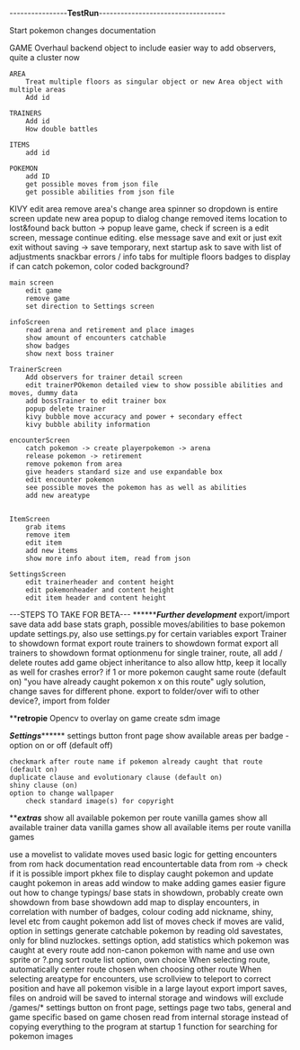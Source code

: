 ----------------**TestRun**-----------------------------------

Start pokemon changes documentation

GAME
    Overhaul backend object to include easier way to add observers, quite a cluster now

    AREA
        Treat multiple floors as singular object or new Area object with multiple areas
        Add id

    TRAINERS
        Add id
        How double battles

    ITEMS
        add id

    POKEMON
        add ID
        get possible moves from json file
        get possible abilities from json file

KIVY
    edit area
    remove area's
    change area spinner so dropdown is entire screen
    update new area popup to dialog
    change removed items location to lost&found
    back button -> popup leave game, check if screen is a edit screen, message continue editing. else message save and exit or just exit
    exit without saving -> save temporary, next startup ask to save with list of adjustments
    snackbar errors / info
    tabs for multiple floors
    badges to display if can catch pokemon, color coded background?

    main screen
        edit game
        remove game
        set direction to Settings screen

    infoScreen
        read arena and retirement and place images
        show amount of encounters catchable
        show badges
        show next boss trainer
    
    TrainerScreen
        Add observers for trainer detail screen
        edit trainerPOkemon detailed view to show possible abilities and moves, dummy data
        add bossTrainer to edit trainer box
        popup delete trainer
        kivy bubble move accuracy and power + secondary effect
        kivy bubble ability information
    
    encounterScreen
        catch pokemon -> create playerpokemon -> arena
        release pokemon -> retirement
        remove pokemon from area
        give headers standard size and use expandable box
        edit encounter pokemon
        see possible moves the pokemon has as well as abilities
        add new areatype
        
    
    ItemScreen
        grab items
        remove item
        edit item
        add new items
        show more info about item, read from json
    
    SettingsScreen
        edit trainerheader and content height
        edit pokemonheader and content height
        edit item header and content height


---STEPS TO TAKE FOR BETA---
*******************************Further development*************************
export/import save data
add base stats graph, possible moves/abilities to base pokemon
update settings.py, also use settings.py for certain variables
export Trainer to showdown format
export route trainers to showdown format
export all trainers to showdown format
    optionmenu for single trainer, route, all
add / delete routes
add game object inheritance to also allow http, keep it locally as well for crashes
error? if 1 or more pokemon caught same route (default on) "you have already caught pokemon x on this route"
ugly solution, change saves for different phone. export to folder/over wifi to other device?, import from folder


****************************retropie**************************
Opencv to overlay on game
create sdm image


*************************Settings*******************************
settings button front page
    show available areas per badge - option on or off (default off)
    
    checkmark after route name if pokemon already caught that route (default on)
    duplicate clause and evolutionary clause (default on)
    shiny clause (on)
    option to change wallpaper
        check standard image(s) for copyright

*****************************extras***************************
show all available pokemon per route vanilla games
show all available trainer data vanilla games
show all available items per route vanilla games

use a movelist to validate moves used
basic logic for getting encounters from rom hack documentation
read encountertable data from rom -> check if it is possible
    import pkhex file to display caught pokemon and update caught pokemon in areas
add window to make adding games easier
figure out how to change typings/ base stats in showdown, probably create own showdown from base showdown
add map to display encounters, in correlation with number of badges, colour coding
add nickname, shiny, level etc from caught pokemon
add list of moves
check if moves are valid, option in settings
generate catchable pokemon by reading old savestates, only for blind nuzlockes. settings option, add statistics which pokemon was caught at every route
add non-canon pokemon with name and use own sprite or ?.png
sort route list option, own choice
When selecting route, automatically center route chosen when choosing other route
When selecting areatype for encounters, use scrollview to teleport to correct position and have all pokemon visible in a large layout
export import saves, files on android will be saved to internal storage and windows will exclude /games/*
settings button on front page, settings page two tabs, general and game specific based on game chosen
read from internal storage instead of copying everything to the program at startup
1 function for searching for pokemon images
